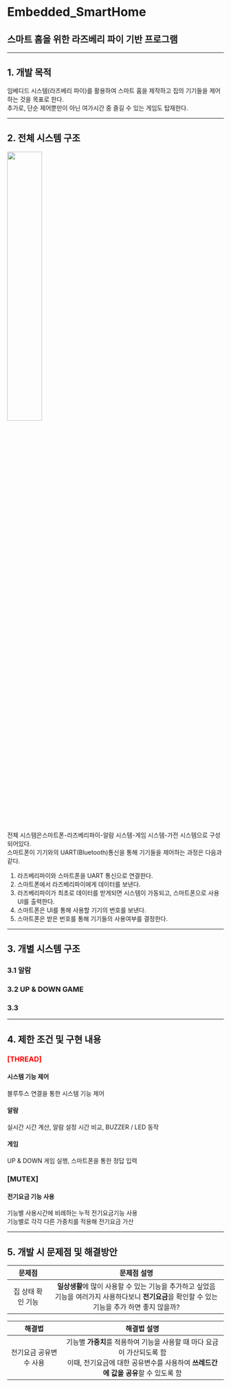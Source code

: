 # Embedded_SmartHome
## 스마트 홈을 위한 라즈베리 파이 기반 프로그램

----
## 1. 개발 목적
임베디드 시스템(라즈베리 파이)를 활용하여 스마트 홈을 제작하고 집의 기기들을 제어하는 것을 목표로 한다.   
추가로, 단순 제어뿐만이 아닌 여가시간 중 즐길 수 있는 게임도 탑재한다.

----


## 2. 전체 시스템 구조
<img src = "https://user-images.githubusercontent.com/46674066/207770377-415019a8-d35f-4e05-a736-fc1f1df2b1cd.png" width= "40%" height="40%">

전체 시스템은스마트폰-라즈베리파이-알람 시스템-게임 시스템-가전 시스템으로 구성되어있다.   
스마트폰이 기기와의 UART(Bluetooth)통신을 통해 기기들을 제어하는 과정은 다음과 같다.
1. 라즈베리파이와 스마트폰을 UART 통신으로 연결한다.
2. 스마트폰에서 라즈베리파이에게 데이터를 보낸다.
3. 라즈베리파이가 최초로 데이터를 받게되면 시스템이 가동되고, 스마트폰으로 사용 UI를 출력한다.
4. 스마트폰은 UI를 통해 사용할 기기의 번호를 보낸다. 
5. 스마트폰은 받은 번호를 통해 기기들의 사용여부를 결정한다.


----
## 3. 개별 시스템 구조

### 3.1 알람
### 3.2 UP & DOWN GAME
### 3.3 

----

## 4. 제한 조건 및 구현 내용

### <span style="color:red">[THREAD]</span>


#### 시스템 기능 제어
블루투스 연결을 통한 시스템 기능 제어
#### 알람
실시간 시간 계산, 알람 설정 시간 비교, BUZZER / LED 동작
#### 게임
UP & DOWN 게임 실행, 스마트폰을 통한 정답 입력

### [MUTEX]

#### 전기요금 기능 사용
기능별 사용시간에 비례하는 누적 전기요금기능 사용   
기능별로 각각 다른 가중치를 적용해 전기요금 가산

----

## 5. 개발 시 문제점 및 해결방안


|문제점|문제점 설명|
|:---:|:---:|
|집 상태 확인 기능|**일상생활**에 많이 사용할 수 있는 기능을 추가하고 싶었음<br> 기능을 여러가지 사용하다보니 **전기요금**을 확인할 수 있는 기능을 추가 하면 좋지 않을까?| 

|해결법|해결법 설명|
|:---:|:---:|
|전기요금 공유변수 사용|기능별 **가중치**를 적용하여 기능을 사용할 때 마다 요금이 가산되도록 함<br> 이때, 전기요금에 대한 공유변수를 사용하여 **쓰레드간에 값을 공유**할 수 있도록 함|

